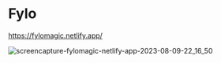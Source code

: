# Fylo

https://fylomagic.netlify.app/

![screencapture-fylomagic-netlify-app-2023-08-09-22_16_50](https://github.com/Uzairahmad8/Fylo/assets/112511661/c9afc77d-5e60-41f7-980a-a44e13638267)
